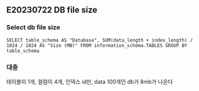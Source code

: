 ## E20230722 DB file size

### Select db file size
```
SELECT table_schema AS "Database", SUM(data_length + index_length) / 1024 / 1024 AS "Size (MB)" FROM information_schema.TABLES GROUP BY table_schema
```

### 대충 

테이블이 1개, 컬럼이 4개, 인덱스 id만, data 100개인 db가 8mb가 나온다
